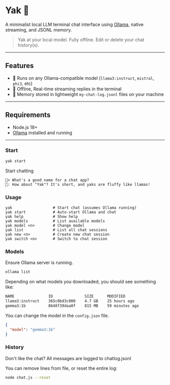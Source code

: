 # Yak 🦙

A minimalist local LLM terminal chat interface using [Ollama](https://ollama.com), native streaming, and JSONL memory.

> Yak at your local model. Fully offline. Edit or delete your chat history(s).

---

## Features

- 🧠 Runs on any Ollama-compatible model (`llama3:instruct`, `mistral`, `phi3`, etc)
- 🧵 Offline, Real-time streaming replies in the terminal
- 📜 Memory stored in lightweight `my-chat-log.jsonl` files on your machine

---

## Requirements

- Node.js 18+
- [Ollama](https://ollama.com) installed and running

---

### Start

```bash
yak start
```

Start chatting
```
🦧> What's a good name for a chat app?
🤖: How about "Yak"? It's short, and yaks are fluffy like llamas!
```

### Usage

```
yak                  # Start chat (assumes Ollama running)
yak start            # Auto-start Ollama and chat
yak help             # Show help
yak models           # List available models
yak model <n>        # Change model
yak list             # List all chat sessions
yak new <n>          # Create new chat session
yak switch <n>       # Switch to chat session
```

### Models

Ensure Ollama server is running.
```bash
ollama list
```
Depending on what models you downloaded, you should see something like:
```bash
NAME               ID              SIZE      MODIFIED
llama3:instruct    365c0bd3c000    4.7 GB    25 hours ago
gemma3:1b          8648f39daa8f    815 MB    59 minutes ago
```

You can change the model in the `config.json` file.

```json
{
  "model": "gemma3:1b"
}
```

### History

Don't like the chat? All messages are logged to chatlog.jsonl

You can remove lines from file, or reset the entire log:
```bash
node chat.js --reset
```
